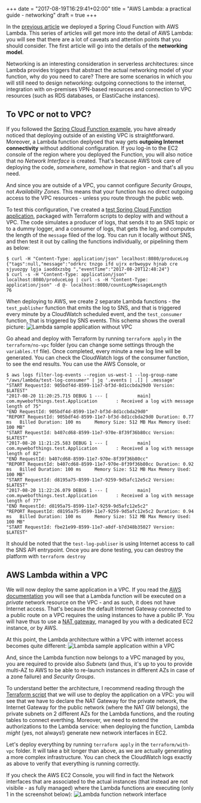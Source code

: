 +++
date = "2017-08-19T16:29:41+02:00"
title = "AWS Lambda: a practical guide - networking"
draft = true
+++

In the [previous article](https://blog.mywebofthings.com/blog/going-serverless-with-spring-cloud-function/) we deployed a Spring Cloud Function with AWS Lambda. This series of articles will get more into the detail of AWS Lambda: you will see that there are a lot of caveats and attention points that you should consider. The first article will go into the details of the **networking model**. 

Networking is an interesting consideration in serverless architectures: since Lambda provides triggers that abstract the actual networking model of your function, why do you need to care? There are some scenarios in which you will still need to design networking: outgoing connections to the internet, integration with on-premises VPN-based resources and connection to VPC resources (such as RDS databases, or ElastiCache instances).

To VPC or not to VPC?
--------------
If you followed the [Spring Cloud Function example](https://blog.mywebofthings.com/blog/going-serverless-with-spring-cloud-function/), you have already noticed that deploying outside of an existing VPC is straightforward. Moreover, a Lambda function deplyoed that way gets **outgoing Internet connectivity** without additional configuration. If you log-in to the EC2 console of the region where you deployed the Function, you will also notice that no _Network Interface_ is created. That's because AWS took care of deploying the code, _somewhere_, _somehow_ in that region - and that's all you need. 

And since you are outside of a VPC, you cannot configure _Security Groups_, not _Availability Zones_. This means that your function has no direct outgoing access to the VPC resources - unless you route through the public web.

To test this configuration, I've created a [test Spring Cloud Function application](https://github.com/sybeck2k/serverless-spring-cloud-demo), packaged with Terraform scripts to deploy with and without a VPC. The code simulates a producer of logs, that sends it to an SNS topic or to a dummy logger, and a consumer of logs, that gets the log, and computes the length of the `message` filed of the log. You can run it locally without SNS, and then test it out by calling the functions individually, or pipelining them as below:

    $ curl -H "Content-Type: application/json" localhost:8080/produceLog
    {"tags":null,"message":"odrkrc tnzgo ifd ujrx erbwoypv hjnab cre sjyuozgy lgja iaoddxzsbg ","eventTime":"2017-08-20T12:48:24"}
    $ curl -s -H "Content-Type: application/json" localhost:8080/produceLog | curl -s -H "Content-Type: application/json" -d @- localhost:8080/countLogMessageLength 
    76

When deploying to AWS, we create 2 separate Lambda functions - the `test_publisher` function that emits the log to SNS, and that is triggered every minute by a CloudWatch scheduled event, and the `test_consumer` function, that is triggered by SNS events. This schema shows the overall picture:
![Lambda sample application without VPC](/img/serverless/aws_lambda_sample_no_vpc.png)

Go ahead and deploy with Terraform by running `terraform apply` in the `terraform/no-vpc` folder (you can change some settings through the `variables.tf` file). Once completed, every minute a new log line will be generated. You can check the CloudWatch logs of the consumer function, to see the end results. You can use the AWS Console, or

    $ aws logs filter-log-events --region us-west-1 --log-group-name  "/aws/lambda/test-log-consumer" | jq '.events | .[] | .message'    
    "START RequestId: 905bdf4d-8599-11e7-bf3d-8d1ccbda29d0 Version: $LATEST"
    "2017-08-20 11:20:25.715 DEBUG 1 --- [           main] com.mywebofthings.test.Application       : Received a log with message length of 75"
    "END RequestId: 905bdf4d-8599-11e7-bf3d-8d1ccbda29d0"
    "REPORT RequestId: 905bdf4d-8599-11e7-bf3d-8d1ccbda29d0	Duration: 0.77 ms	Billed Duration: 100 ms 	Memory Size: 512 MB	Max Memory Used: 100 MB"
    "START RequestId: b407cd68-8599-11e7-970e-8f39f36b80cc Version: $LATEST"
    "2017-08-20 11:21:25.583 DEBUG 1 --- [           main] com.mywebofthings.test.Application       : Received a log with message length of 82"
    "END RequestId: b407cd68-8599-11e7-970e-8f39f36b80cc"
    "REPORT RequestId: b407cd68-8599-11e7-970e-8f39f36b80cc	Duration: 0.92 ms	Billed Duration: 100 ms 	Memory Size: 512 MB	Max Memory Used: 100 MB"
    "START RequestId: d8195a75-8599-11e7-9259-9d5afc12e5c2 Version: $LATEST"
    "2017-08-20 11:22:26.079 DEBUG 1 --- [           main] com.mywebofthings.test.Application       : Received a log with message length of 77"
    "END RequestId: d8195a75-8599-11e7-9259-9d5afc12e5c2"
    "REPORT RequestId: d8195a75-8599-11e7-9259-9d5afc12e5c2	Duration: 0.94 ms	Billed Duration: 100 ms 	Memory Size: 512 MB	Max Memory Used: 100 MB"
    "START RequestId: fbe21e99-8599-11e7-a8df-b7d348b35027 Version: $LATEST"

It should be noted that the `test-log-publiser` is using Internet access to call the SNS API entrypoint. Once you are done testing, you can destroy the platform with `terraform destroy`

AWS Lambda within a VPC
--------------
We will now deploy the same application in a VPC. If you read the [AWS documentation](http://docs.aws.amazon.com/lambda/latest/dg/vpc.html) you will see that a Lambda function will be executed on a _private_ network resource on the VPC - and as such, it does not have Internet access. That's because the default Internet Gateway connected to a public route on a VPC requires the using instances to have a public IP. You will have thus to use a [NAT gateway](http://docs.aws.amazon.com/AmazonVPC/latest/UserGuide/vpc-nat-gateway.html), managed by you with a dedicated EC2 instance, or by AWS.

At this point, the Lambda architecture within a VPC with internet access becomes quite different:
![Lambda sample application within a VPC](/img/)

And, since the Lambda function now belongs to a VPC managed by you, you are required to provide also _Subnets_ (and thus, it's up to you to provide multi-AZ to AWS to be able to re-launch instances in different AZs in case of a zone failure) and _Security Groups_.

To understand better the architecture, I recommend reading through the [Terraform script](https://github.com/sybeck2k/serverless-spring-cloud-demo/blob/master/terraform/with-vpc/main.tf) that we will use to deploy the application on a VPC: you will see that we have to declare the NAT Gateway for the private network, the Internet Gateway for the public network (where the NAT GW belongs), the private subnets on 2 different AZs for the Lambda functions, and the routing tables to connect everthing. Moreover, we need to extend the authorizations to the Lambda service: when deploying the function, Lambda _might_ (yes, not always!) generate new network interfaces in EC2.

Let's deploy everything by running `terraform apply` in the `terraform/with-vpc` folder. It will take a bit longer than above, as we are actually generating a more complex infrastructure. You can check the CloudWatch logs exactly as above to verify that everything is running correctly.

If you check the AWS EC2 Console, you will find in fact the Network interfaces that are associated to the actual instances (that instead are not visibile - as fully managed) where the Lambda functions are executing (only 1 in the screenshot below):
![Lambda function network interface](/img/serverless/aws_lambda_network_interface.png)



